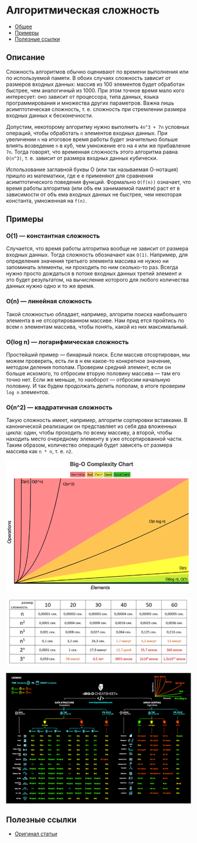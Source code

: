 # Алгоритмическая сложность

- [Общее](#общее)
- [Примеры](#примеры)
- [Полезные ссылки](#полезные-ссылки)

## Описание

Сложность алгоритмов обычно оценивают по времени выполнения или по используемой памяти. В обоих случаях сложность зависит от размеров входных данных: массив из 100 элементов будет обработан быстрее, чем аналогичный из 1000. При этом точное время мало кого интересует: оно зависит от процессора, типа данных, языка программирования и множества других параметров. Важна лишь асимптотическая сложность, т. е. сложность при стремлении размера входных данных к бесконечности.

Допустим, некоторому алгоритму нужно выполнить `4n^3 + 7n` условных операций, чтобы обработать `n` элементов входных данных. При увеличении `n` на итоговое время работы будет значительно больше влиять возведение `n` в куб, чем умножение его на `4` или же прибавление `7n`. Тогда говорят, что временная сложность этого алгоритма равна `О(n^3)`, т. е. зависит от размера входных данных кубически.

Использование заглавной буквы О (или так называемая О-нотация) пришло из математики, где е е применяют для сравнения асимптотического поведения функций. Формально `O(f(n))` означает, что время работы алгоритма (или объ ем занимаемой памяти) раст ет в зависимости от объ ема входных данных не быстрее, чем некоторая константа, умноженная на `f(n)`.



## Примеры

### O(1) — константная сложность

Случается, что время работы алгоритма вообще не зависит от размера входных данных. Тогда сложность обозначают как `O(1)`. Например, для определения значения третьего элемента массива не нужно ни запоминать элементы, ни проходить по ним сколько-то раз. Всегда нужно просто дождаться в потоке входных данных третий элемент и это будет результатом, на вычисление которого для любого количества данных нужно одно и то же время.

### O(n) — линейная сложность

Такой сложностью обладает, например, алгоритм поиска наибольшего элемента в не отсортированном массиве. Нам прид ется пройтись по всем `n` элементам массива, чтобы понять, какой из них максимальный.

### O(log n) — логарифмическая сложность

Простейший пример — бинарный поиск. Если массив отсортирован, мы можем проверить, есть ли в н ем какое-то конкретное значение, методом деления пополам. Проверим средний элемент, если он больше искомого, то отбросим вторую половину массива — там его точно нет. Если же меньше, то наоборот — отбросим начальную половину. И так будем продолжать делить пополам, в итоге проверим `log n` элементов.

### O(n^2) — квадратичная сложность

Такую сложность имеет, например, алгоритм сортировки вставками. В канонической реализации он представляет из себя два вложенных цикла: один, чтобы проходить по всему массиву, а второй, чтобы находить место очередному элементу в уже отсортированной части. Таким образом, количество операций будет зависеть от размера массива как `n * n`, т. е. `n2`.

![Complexity Chart](files/big_o/complexity_chart.png)

![Complexity Table](files/big_o/complexity_table.png)

![Big-O Cheat Sheet](files/big_o/cheatsheet.png)



## Полезные ссылки

- [Оригинал статьи](https://www.bigocheatsheet.com/)
